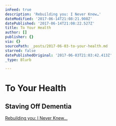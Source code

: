 ```yaml
---
inFeed: true
description: 'Rebuilding you: I Never Knew…'
dateModified: '2017-06-14T21:08:21.908Z'
datePublished: '2017-06-14T21:08:22.527Z'
title: To Your Health
author: []
publisher: {}
via: {}
sourcePath: _posts/2017-06-03-to-your-health.md
starred: false
datePublishedOriginal: '2017-06-03T21:03:42.413Z'
_type: Blurb

---
```

# To Your Health

## Staving Off Dementia

[Rebuilding you: I Never Knew...][0]

[0]: http://itsamans.world/i-never-knew